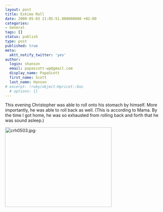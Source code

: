 ```yaml
---
layout: post
title: Eskimo Roll
date: 2000-05-03 21:05:51.000000000 +02:00
categories:
- General
tags: []
status: publish
type: post
published: true
meta:
  aktt_notify_twitter: 'yes'
author:
  login: shanson
  email: papascott-wp@gmail.com
  display_name: PapaScott
  first_name: Scott
  last_name: Hanson
# excerpt: !ruby/object:Hpricot::Doc
  # options: {}
---
```

<p>This evening Christopher was able to roll onto his stomach by himself. More importantly, he was able to roll back as well. (This is according to Mama. By the time I got home, he was so exhausted from rolling back and forth that he was sound asleep.)</p>
<p><img src="http://www.papascott.de/wordpress/wp-content/uploads/2000/05/20000503015.jpg" height="262" width="350" border="0" alt="crh0503.jpg: " /></p>
